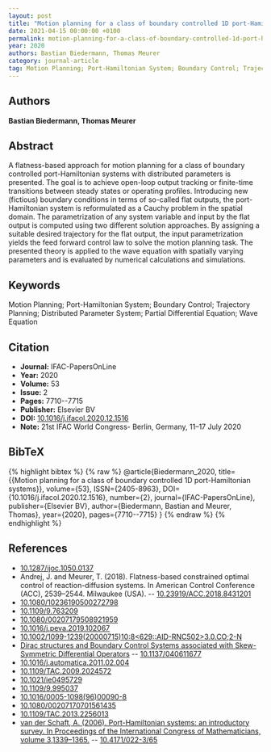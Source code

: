 ```yaml
---
layout: post
title: "Motion planning for a class of boundary controlled 1D port-Hamiltonian systems"
date: 2021-04-15 00:00:00 +0100
permalink: motion-planning-for-a-class-of-boundary-controlled-1d-port-hamiltonian-systems
year: 2020
authors: Bastian Biedermann, Thomas Meurer
category: journal-article
tag: Motion Planning; Port-Hamiltonian System; Boundary Control; Trajectory Planning; Distributed Parameter System; Partial Differential Equation; Wave Equation
---
```

 
## Authors
**Bastian Biedermann, Thomas Meurer**
 
## Abstract
A flatness-based approach for motion planning for a class of boundary controlled port-Hamiltonian systems with distributed parameters is presented. The goal is to achieve open-loop output tracking or finite-time transitions between steady states or operating profiles. Introducing new (fictious) boundary conditions in terms of so-called flat outputs, the port-Hamiltonian system is reformulated as a Cauchy problem in the spatial domain. The parametrization of any system variable and input by the flat output is computed using two different solution approaches. By assigning a suitable desired trajectory for the flat output, the input parametrization yields the feed forward control law to solve the motion planning task. The presented theory is applied to the wave equation with spatially varying parameters and is evaluated by numerical calculations and simulations.
 
## Keywords
Motion Planning; Port-Hamiltonian System; Boundary Control; Trajectory Planning; Distributed Parameter System; Partial Differential Equation; Wave Equation
 
## Citation
- **Journal:** IFAC-PapersOnLine
- **Year:** 2020
- **Volume:** 53
- **Issue:** 2
- **Pages:** 7710--7715
- **Publisher:** Elsevier BV
- **DOI:** [10.1016/j.ifacol.2020.12.1516](https://doi.org/10.1016/j.ifacol.2020.12.1516)
- **Note:** 21st IFAC World Congress- Berlin, Germany, 11–17 July 2020
 
## BibTeX
{% highlight bibtex %}
{% raw %}
@article{Biedermann_2020,
  title={{Motion planning for a class of boundary controlled 1D port-Hamiltonian systems}},
  volume={53},
  ISSN={2405-8963},
  DOI={10.1016/j.ifacol.2020.12.1516},
  number={2},
  journal={IFAC-PapersOnLine},
  publisher={Elsevier BV},
  author={Biedermann, Bastian and Meurer, Thomas},
  year={2020},
  pages={7710--7715}
}
{% endraw %}
{% endhighlight %}
 
## References
- [10.1287/ijoc.1050.0137](https://doi.org/10.1287/ijoc.1050.0137)
- Andrej, J. and Meurer, T. (2018). Flatness-based constrained optimal control of reaction-diffusion systems. In American Control Conference (ACC), 2539–2544. Milwaukee (USA). -- [10.23919/ACC.2018.8431201](https://doi.org/10.23919/ACC.2018.8431201)
- [10.1080/10236190500272798](https://doi.org/10.1080/10236190500272798)
- [10.1109/9.763209](https://doi.org/10.1109/9.763209)
- [10.1080/00207179508921959](https://doi.org/10.1080/00207179508921959)
- [10.1016/j.peva.2019.102067](https://doi.org/10.1016/j.peva.2019.102067)
- [10.1002/1099-1239(20000715)10:8<629::AID-RNC502>3.0.CO;2-N](https://doi.org/10.1002/1099-1239(20000715)10:8<629::AID-RNC502>3.0.CO;2-N)
- [Dirac structures and Boundary Control Systems associated with Skew-Symmetric Differential Operators](dirac-structures-and-boundary-control-systems-associated-with-skew-symmetric-differential-operators) -- [10.1137/040611677](https://doi.org/10.1137/040611677)
- [10.1016/j.automatica.2011.02.004](https://doi.org/10.1016/j.automatica.2011.02.004)
- [10.1109/TAC.2009.2024572](https://doi.org/10.1109/TAC.2009.2024572)
- [10.1021/ie0495729](https://doi.org/10.1021/ie0495729)
- [10.1109/9.995037](https://doi.org/10.1109/9.995037)
- [10.1016/0005-1098(96)00090-8](https://doi.org/10.1016/0005-1098(96)00090-8)
- [10.1080/00207170701561435](https://doi.org/10.1080/00207170701561435)
- [10.1109/TAC.2013.2256013](https://doi.org/10.1109/TAC.2013.2256013)
- [van der Schaft, A. (2006). Port-Hamiltonian systems: an introductory survey. In Proceedings of the International Congress of Mathematicians, volume 3,1339–1365.](port-hamiltonian-systems-an-introductory-survey) -- [10.4171/022-3/65](https://doi.org/10.4171/022-3/65)

